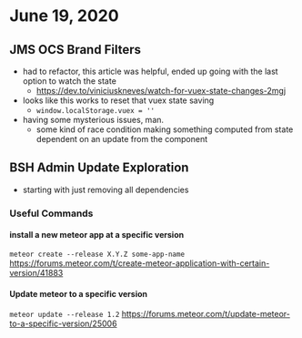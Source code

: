 # June 19, 2020

## JMS OCS Brand Filters
- had to refactor, this article was helpful, ended up going with the last option to watch the state
  - https://dev.to/viniciuskneves/watch-for-vuex-state-changes-2mgj
- looks like this works to reset that vuex state saving
  - `window.localStorage.vuex = ''`
- having some mysterious issues, man.
  - some kind of race condition making something computed from state dependent on an update from the component

## BSH Admin Update Exploration
- starting with just removing all dependencies

### Useful Commands

#### install a new meteor app at a specific version
`meteor create --release X.Y.Z some-app-name`
https://forums.meteor.com/t/create-meteor-application-with-certain-version/41883

#### Update meteor to a specific version
`meteor update --release 1.2`
https://forums.meteor.com/t/update-meteor-to-a-specific-version/25006